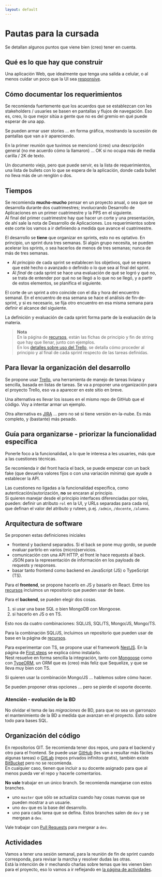 ```yaml
---
layout: default
---
```


# Pautas para la cursada

Se detallan algunos puntos que viene bien (creo) tener en cuenta.


## Qué es lo que hay que construir
Una aplicación Web, que idealmente que tenga una salida a celular, o al menos cuidar un poco que la UI sea [responsive](https://www.w3schools.com/css/css_rwd_intro.asp).


## Cómo documentar los requerimientos
Se recomienda fuertemente que los acuerdos que se establezcan con les stakeholders / usuaries se basen en pantallas y flujos de navegación. Eso es, creo, lo que mejor sitúa a gente que no es del gremio en qué puede esperar de una app.

Se pueden armar user stories ... en forma gráfica, mostrando la sucesión de pantallas que van a ir apareciendo.

En la primer reunión que tuvimos se mencionó (creo) una descripción general (no me acuerdo cómo la llamaron) ... OK si no ocupa más de media carilla / 2K de texto.

Un documento viejo, pero que puede servir, es la lista de requerimientos, una lista de bullets con lo que se espera de la aplicación, donde cada bullet no lleva más de un renglón o dos.


## Tiempos
Se recomienda **mucho-mucho** pensar en un proyecto anual, o sea que se desarrolla durante dos cuatrimestres; involucrando Desarrollo de Aplicaciones en un primer cuatrimestre y la PPS en el siguiente.  
Al final del primer cuatrimestre hay que hacer un corte y una presentación, de ahí sale la nota de Desarrollo de Aplicaciones. Los requerimientos sobre este corte los vamos a ir definiendo a medida que avance el cuatrimestre.

El desarrollo se **tiene** que organizar en sprints, esto no es optativo. 
En principio, un sprint dura tres semanas. Si algún grupo necesita, se pueden acelerar los sprints, o sea hacerlos de menos de tres semanas; nunca de más de tres semanas.  
- Al _principio_ de cada sprint se establecen los objetivos, qué se espera que esté hecho o avanzado o definido o lo que sea al final del sprint.
- Al _final_ de cada sprint se hace una evaluación de qué se logró y qué no, se trata de entender por qué no se llegó a lo que no se llegó, y a partir de estos elementos, se planifica el siguiente.

El corte de un sprint a otro coincide con el día y hora del encuentro semanal. En el encuentro de esa semana se hace el análisis de fin-de-sprint, y si es necesario, se fija otro encuentro en esa misma semana para definir el alcance del siguiente.

La definición y evaluación de cada sprint forma parte de la evaluación de la materia.

> **Nota**  
En la página de [recursos](./recursos/recursos-index), están las fichas de principio y fin de string que hay que llenar, junto con ejemplos.  
En los [detalles sobre uso del Trello](./recursos/trello), se detalla cómo proceder al principio y al final de cada sprint respecto de las tareas definidas.

## Para llevar la organización del desarrollo
Se propone usar [Trello](https://trello.com/), una herramienta de manejo de tareas liviana y sencilla, basada en listas de tareas.
Se va a proponer una organización para el proyecto Trello, eso va a aparecer en este sitio en breve.

Una alternativa es llevar los issues en el mismo repo de GitHub que el código. Voy a intentar armar un ejemplo.

Otra alternativa es [JIRA](https://www.atlassian.com/es/software/jira) ... pero no sé si tiene versión en-la-nube. Es más completo, y (bastante) más pesado.


## Guía para organizarse - priorizar la funcionalidad específica
Ponerle foco a la funcionalidad, a lo que le interesa a les usuaries, más que a las cuestiones técnicas.

Se recomienda ir del front hacia el back, se puede empezar con un back fake (que devuelva valores fijos o con una variación mínima) que ayude a establecer la API. 

Las cuestiones no ligadas a la funcionalidad específica, como autenticación/autorización, **no** se encaran al principio.  
Si quieren manejar desde el principio interfaces diferenciadas por roles, pueden: definir un atributo `rol` en la UI, y URLs separadas para cada rol, que definan el valor del atributo y ruteen, p.ej. `/admin`, `/docente`, `/alumno`.


## Arquitectura de software
Se proponen estas definiciones iniciales
- frontend y backend separados. Si el back se pone muy gordo, se puede evaluar partirlo en varios (micro)servicios.
- comunicación con una API HTTP, el front le hace requests al back. JSON para la representación de información en los payloads de requests y responses.
- basar tanto frontend como backend en JavaScript (JS) o TypeScript (TS).

Para el **frontend**, se propone hacerlo en JS y basarlo en React. Entre los [recursos](./recursos) incluimos un repositorio que pueden usar de base.

Para el **backend**, se pueden elegir dos cosas.
1. si usar una base SQL o bien MongoDB con Mongoose.
1. si hacerlo en JS o en TS.

Esto nos da cuatro combinaciones: SQL/JS, SQL/TS, Mongo/JS, Mongo/TS.

Para la combinación SQL/JS, incluimos un repositorio que pueden usar de base en la página de [recursos](./recursos).

Para experimentar con TS, se propone usar el framework [NestJS](https://nestjs.com/). En la página de [First steps](https://docs.nestjs.com/first-steps) se explica cómo instalarlo.   
Nest resuelve en forma sencilla la integración, tanto con [Mongoose](https://docs.nestjs.com/techniques/mongodb) como con [TypeORM](https://docs.nestjs.com/techniques/database), un ORM que es (creo) más feliz que Sequelize, y que se lleva muy bien con TS.

Si quieren usar la combinación Mongo/JS ... hablemos sobre cómo hacer.

Se pueden proponer otras opciones ... pero se pierde el soporte docente.


### Atención - evolución de la BD
No olvidar el tema de las _migraciones_ de BD, para que no sea un garronazo el mantenimiento de la BD a medida que avanzan en el proyecto. Esto sobre todo para bases SQL.


## Organización del código
En repositorios GIT. Se recomienda tener dos repos, uno para el backend y otro para el frontend. Se puede usar [GitHub](https://github.com/) (les van a resultar más fáciles algunas tareas) o [GitLab](https://gitlab.com/) (repos privados infinitos gratis), también existe [BitBucket](https://bitbucket.org/product) pero no se recomienda.  
En cualquier caso, tienen que incluir a su docente asignado para que al menos pueda ver el repo y hacerle comentarios.

**No vale** trabajar en un único branch. Se recomienda manejarse con estos branches.
- uno `master` que sólo se actualiza cuando hay cosas nuevas que se pueden mostrar a un usuarie.
- uno `dev` que es la base del desarrollo.
- uno para cada tarea que se defina. Estos branches salen de `dev` y se mergean a `dev`.

Vale trabajar con [Pull Requests](https://yangsu.github.io/pull-request-tutorial/) para mergear a `dev`. 


## Actividades
Vamos a tener una sesión semanal, para la reunión de fin de sprint cuando corresponda, para revisar la marcha y resolver dudas las otras.  
Está la intención de ir mechando charlas sobre temas que les vienen bien para el proyecto, eso lo vamos a ir reflejando en [la página de actividades](./actiivdades).
